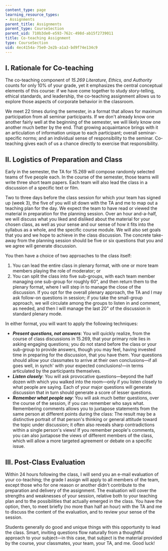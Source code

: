 ```yaml
---
content_type: page
learning_resource_types:
- Assignments
parent_title: Assignments
parent_type: CourseSection
parent_uid: 710b3de0-e593-762c-498d-ab15f2739011
title: Co-teaching Assignment
type: CourseSection
uid: 4ec4154a-75e0-2e2b-a1a3-bd9f74e134c9
---
```


I. Rationale for Co-teaching
----------------------------

The co-teaching component of _15.269 Literature, Ethics, and Authority_ counts for only 10% of your grade, yet it emphasizes the central conceptual elements of this course: if we have come together to study story-telling, ethical standards, and leadership, the co-teaching assignment allows us to explore those aspects of corporate behavior in the classroom.

We meet 22 times during the semester, in a format that allows for maximum participation from all seminar participants. If we don't already know one another fairly well at the beginning of the semester, we will likely know one another much better by the end. That growing acquaintance brings with it an articulation of information unique to each participant; overall seminar-specific norms; and an individual sense of responsibility to the seminar. Co-teaching gives each of us a chance directly to exercise that responsibility.

II. Logistics of Preparation and Class
--------------------------------------

Early in the semester, the TA for 15.269 will compose randomly selected teams of five people each. In the course of the semester, those teams will write three short team papers. Each team will also lead the class in a discussion of a specific text or film.

Two to three days before the class session for which your team has signed up (week 3), the five of you will sit down with the TA and me to map out a teaching plan for the day. We expect the team to have read or viewed the material in preparation for the planning session. Over an hour and-a-half, we will discuss what you liked and disliked about the material for your chosen class, as well as your sense and our sense of how it fits into the syllabus as a whole, and the specific course module. We will also set goals that you and we hope to achieve in the class discussion. The concrete take-away from the planning session should be five or six questions that you and we agree will generate discussion.

You then have a choice of two approaches to the class itself:

1.  You can lead the entire class in plenary format, with one or more team members playing the role of moderator; or
2.  You can split the class into five sub-groups, with each team member managing one sub-group for roughly 60", and then return them to the plenary format, where I will step in to manage the close of the discussion. If you opt for the overall plenary approach, the TA and I may ask follow-on questions in session; if you take the small-group approach, we will circulate among the groups to listen in and comment, as needed, and then I will manage the last 20" of the discussion in standard plenary mode.

In either format, you will want to apply the following techniques:

*   **_Present questions, not answers_**: You will quickly realize, from the course of class discussions in 15.269, that your primary role lies in asking engaging questions; you do not stand before the class or your sub-group to provide answers, though you may feel, having invested time in preparing for the discussion, that you have them. Your questions should allow your classmates to arrive at their own conclusions—if all goes well, in synch' with your expected conclusions!—in terms articulated by the participants themselves.
*   **_Listen closely_**: You will ask provocative questions—beyond the half dozen with which you walked into the room—only if you listen closely to what people are saying. Each of your major questions will generate discussion that in turn should generate a score of lesser questions.
*   _**Remember what people say**_: You will ask much better questions, over the course of the session, if you can remember who says what. Remembering comments allows you to juxtapose statements from the same person at different points during the class: The result may be a distinctive portrait of that person's thinking or general attitude toward the topic under discussion; it often also reveals sharp contradictions within a single person's views! If you remember people's comments, you can also juxtapose the views of different members of the class, which will allow a more targeted agreement or debate on a specific issue.

III. Post-Class Evaluation
--------------------------

Within 24 hours following the class, I will send you an e-mail evaluation of your co-teaching; the grade I assign will apply to all members of the team, except those who for one reason or another didn't contribute to the preparation and delivery of the assignment. The evaluation will cover the strengths and weaknesses of your session, relative both to your teaching plan and to the possibilities that actually emerged in the class. You have the option, then, to meet briefly (no more than half an hour) with the TA and me to discuss the content of the evaluation, and to review your sense of the session.

Students generally do good and unique things with this opportunity to lead the class. Smart, inviting questions flow naturally from a thoughtful approach to your subject—in this case, that subject is the material provided by the course, your classmates, your team, your TA, and me. Good luck!